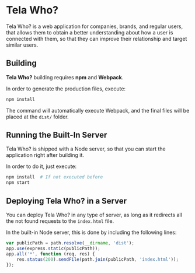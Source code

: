 # Tela Who?

Tela Who? is a web application for companies, brands, and regular users, that allows them to obtain a better understanding about how a user is connected with them, so that they can improve their relationship and target similar users. ## Building

**Tela Who?** building requires **npm** and **Webpack**.

In order to generate the production files, execute:

```bash
npm install
```

The command will automatically execute Webpack, and the final files will be placed at the `dist/` folder.

## Running the Built-In Server

Tela Who? is shipped with a Node server, so that you can start the application right after building it.

In order to do it, just execute:

``` bash
npm install  # If not executed before
npm start
```

## Deploying Tela Who? in a Server

You can deploy Tela Who? in any type of server, as long as it redirects all the not found requests to the `index.html` file. 

In the built-in Node server, this is done by including the following lines:

```javascript
var publicPath = path.resolve(__dirname, 'dist');
app.use(express.static(publicPath));
app.all('*', function (req, res) {
    res.status(200).sendFile(path.join(publicPath, 'index.html'));
});
```